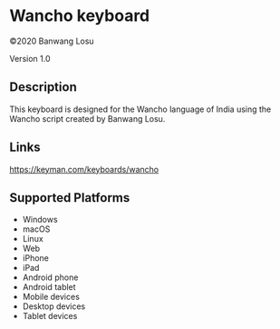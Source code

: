 Wancho keyboard
==============

©2020 Banwang Losu

Version 1.0

Description
-----------

This keyboard is designed for the Wancho language of India using the Wancho script created by Banwang Losu.

Links
-----
https://keyman.com/keyboards/wancho

Supported Platforms
-------------------
 * Windows
 * macOS
 * Linux
 * Web
 * iPhone
 * iPad
 * Android phone
 * Android tablet
 * Mobile devices
 * Desktop devices
 * Tablet devices

